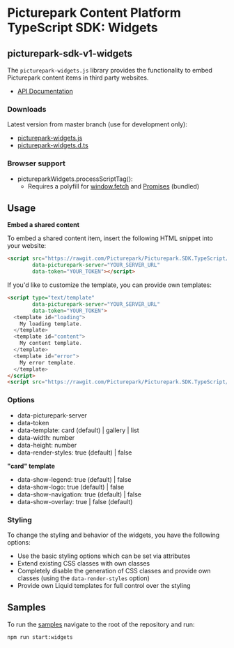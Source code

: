 # Picturepark Content Platform TypeScript SDK: Widgets

## picturepark-sdk-v1-widgets

The `picturepark-widgets.js` library provides the functionality to embed Picturepark content items in third party websites. 

- [API Documentation](https://rawgit.com/Picturepark/Picturepark.SDK.TypeScript/master/docs/picturepark-sdk-v1-widgets/api/index.html)

### Downloads

Latest version from master branch (use for development only): 

- [picturepark-widgets.js](https://rawgit.com/Picturepark/Picturepark.SDK.TypeScript/master/src/picturepark-sdk-v1-widgets/dist/picturepark-widgets.js)
- [picturepark-widgets.d.ts](https://rawgit.com/Picturepark/Picturepark.SDK.TypeScript/master/src/picturepark-sdk-v1-widgets/dist/picturepark-widgets.d.ts)

### Browser support

- pictureparkWidgets.processScriptTag(): 
  - Requires a polyfill for [window.fetch](https://developer.mozilla.org/en/docs/Web/API/Fetch_API) and [Promises](https://developer.mozilla.org/en/docs/Web/JavaScript/Reference/Global_Objects/Promise) (bundled)

## Usage

**Embed a shared content**

To embed a shared content item, insert the following HTML snippet into your website: 

```html
<script src="https://rawgit.com/Picturepark/Picturepark.SDK.TypeScript/master/src/picturepark-sdk-v1-widgets/dist/picturepark-widgets.js"
        data-picturepark-server="YOUR_SERVER_URL" 
        data-token="YOUR_TOKEN"></script>
```

If you'd like to customize the template, you can provide own templates: 

```html
<script type="text/template" 
        data-picturepark-server="YOUR_SERVER_URL" 
        data-token="YOUR_TOKEN">
  <template id="loading">
    My loading template.
  </template>
  <template id="content">
    My content template.
  </template>
  <template id="error">
    My error template.
  </template>
</script>
<script src="https://rawgit.com/Picturepark/Picturepark.SDK.TypeScript/master/src/picturepark-sdk-v1-widgets/dist/picturepark-widgets.js" async></script>
```

### Options

- data-picturepark-server
- data-token
- data-template: card (default) | gallery | list
- data-width: number
- data-height: number
- data-render-styles: true (default) | false

**"card" template**

- data-show-legend: true (default) | false
- data-show-logo: true (default) | false
- data-show-navigation: true (default) | false
- data-show-overlay: true | false (default)

### Styling

To change the styling and behavior of the widgets, you have the following options: 

- Use the basic styling options which can be set via attributes
- Extend existing CSS classes with own classes
- Completely disable the generation of CSS classes and provide own classes (using the `data-render-styles` option)
- Provide own Liquid templates for full control over the styling

## Samples

To run the [samples](https://github.com/Picturepark/Picturepark.SDK.TypeScript/tree/master/src/picturepark-sdk-v1-widgets/samples) navigate to the root of the repository and run: 

    npm run start:widgets
